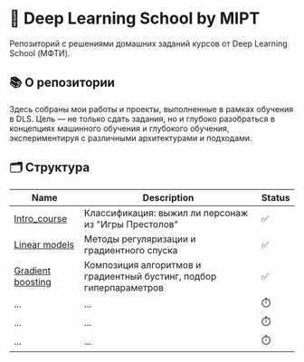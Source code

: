 # 🧠 Deep Learning School by MIPT

Репозиторий с решениями домашних заданий курсов от Deep Learning School (МФТИ).

## 📚 О репозитории

Здесь собраны мои работы и проекты, выполненные в рамках обучения в DLS. Цель — не только сдать задания, но и глубоко разобраться в концепциях машинного обучения и глубокого обучения, экспериментируя с различными архитектурами и подходами.

## 🗂️ Структура


| Name | Description | Status |
| ------------- | ------------- | ------------- |
| [Intro_course](Homeworks/hw1_got_survival.ipynb) | Классификация: выжил ли персонаж из "Игры Престолов" | ✅ |
| [Linear models](Homeworks/hw_2_linear_models.ipynb) | Методы регуляризации и градиентного спуска  | ✅ |
| [Gradient boosting](Homeworks/hw_3_kaggle.ipynb) | Композиция алгоритмов и градиентный бустинг, подбор гиперпараметров | ✅ |
| ... | ... | ⏱️ |
| ... | ...  | ⏱️ |
| ... | ... | ⏱️ |


